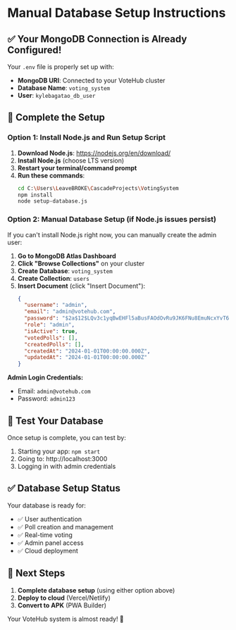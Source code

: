 # Manual Database Setup Instructions

## ✅ Your MongoDB Connection is Already Configured!

Your `.env` file is properly set up with:
- **MongoDB URI**: Connected to your VoteHub cluster
- **Database Name**: `voting_system`
- **User**: `kylebagatao_db_user`

## 🔧 Complete the Setup

### Option 1: Install Node.js and Run Setup Script

1. **Download Node.js**: https://nodejs.org/en/download/
2. **Install Node.js** (choose LTS version)
3. **Restart your terminal/command prompt**
4. **Run these commands**:
   ```bash
   cd C:\Users\LeaveBROKE\CascadeProjects\VotingSystem
   npm install
   node setup-database.js
   ```

### Option 2: Manual Database Setup (if Node.js issues persist)

If you can't install Node.js right now, you can manually create the admin user:

1. **Go to MongoDB Atlas Dashboard**
2. **Click "Browse Collections"** on your cluster
3. **Create Database**: `voting_system`
4. **Create Collection**: `users`
5. **Insert Document** (click "Insert Document"):
   ```json
   {
     "username": "admin",
     "email": "admin@votehub.com",
     "password": "$2a$12$LQv3c1yqBwEHFl5aBusFAOdOvRu9JK6FNu8EmuNcxYvT62J2FE2IO",
     "role": "admin",
     "isActive": true,
     "votedPolls": [],
     "createdPolls": [],
     "createdAt": "2024-01-01T00:00:00.000Z",
     "updatedAt": "2024-01-01T00:00:00.000Z"
   }
   ```

**Admin Login Credentials:**
- Email: `admin@votehub.com`
- Password: `admin123`

## 🚀 Test Your Database

Once setup is complete, you can test by:
1. Starting your app: `npm start`
2. Going to: http://localhost:3000
3. Logging in with admin credentials

## ✅ Database Setup Status

Your database is ready for:
- ✅ User authentication
- ✅ Poll creation and management
- ✅ Real-time voting
- ✅ Admin panel access
- ✅ Cloud deployment

## 🔄 Next Steps

1. **Complete database setup** (using either option above)
2. **Deploy to cloud** (Vercel/Netlify)
3. **Convert to APK** (PWA Builder)

Your VoteHub system is almost ready! 🎉
